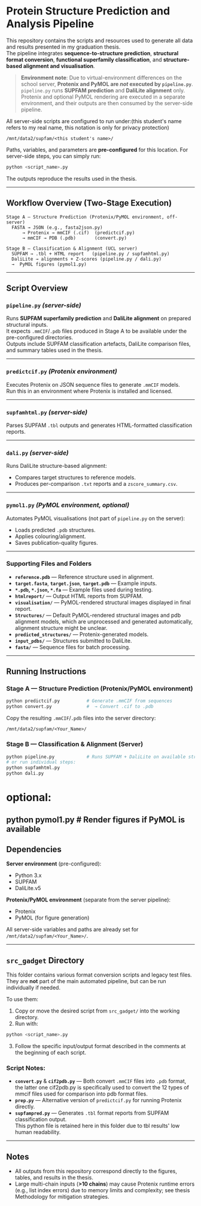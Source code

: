 # Protein Structure Prediction and Analysis Pipeline

This repository contains the scripts and resources used to generate all data and results presented in my graduation thesis.  
The pipeline integrates **sequence-to-structure prediction**, **structural format conversion**, **functional superfamily classification**, and **structure-based alignment and visualisation**.

> **Environment note**: Due to virtual-environment differences on the school server, **Protenix and PyMOL are *not* executed by `pipeline.py`**.  
> `pipeline.py` runs **SUPFAM prediction** and **DaliLite alignment** only. Protenix and optional PyMOL rendering are executed in a separate environment, and their outputs are then consumed by the server-side pipeline.

All server-side scripts are configured to run under:(this student's name refers to my real name, this notation is only for privacy protection)

```
/mnt/data2/supfam/<this student's name>/
```

Paths, variables, and parameters are **pre-configured** for this location. For server-side steps, you can simply run:

```bash
python <script_name>.py
```

The outputs reproduce the results used in the thesis.

---

## Workflow Overview (Two-Stage Execution)

```
Stage A — Structure Prediction (Protenix/PyMOL environment, off-server)
  FASTA → JSON (e.g., fasta2json.py)
      → Protenix → mmCIF (.cif)  (predictcif.py)
      → mmCIF → PDB (.pdb)       (convert.py)

Stage B — Classification & Alignment (UCL server)
  SUPFAM → .tbl + HTML report   (pipeline.py / supfamhtml.py)
  DaliLite → alignments + Z-scores (pipeline.py / dali.py)
  →  PyMOL figures (pymol1.py)
```

---

## Script Overview

### `pipeline.py`  *(server-side)*
Runs **SUPFAM superfamily prediction** and **DaliLite alignment** on prepared structural inputs.  
It expects `.mmCIF`/`.pdb` files produced in Stage A to be available under the pre-configured directories.  
Outputs include SUPFAM classification artefacts, DaliLite comparison files, and summary tables used in the thesis.

---

### `predictcif.py`  *(Protenix environment)*
Executes Protenix on JSON sequence files to generate `.mmCIF` models.  
Run this in an environment where Protenix is installed and licensed.

---

### `supfamhtml.py`  *(server-side)*
Parses SUPFAM `.tbl` outputs and generates HTML-formatted classification reports.

---

### `dali.py`  *(server-side)*
Runs DaliLite structure-based alignment:
- Compares target structures to reference models.
- Produces per-comparison `.txt` reports and a `zscore_summary.csv`.

---

### `pymol1.py`  *(PyMOL environment, optional)*
Automates PyMOL visualisations (not part of `pipeline.py` on the server):
- Loads predicted `.pdb` structures.
- Applies colouring/alignment.
- Saves publication-quality figures.

---

### Supporting Files and Folders
- **`reference.pdb`** — Reference structure used in alignment.
- **`target.fasta`**, **`target.json`**, **`target.pdb`** — Example inputs.
- **`*.pdb`, `*.json`, `*.fa`** — Example files used during testing.
- **`htmlreport/`** — Output HTML reports from SUPFAM.
- **`visualisation/`** — PyMOL-rendered structural images displayed in final report.
- **`Structures/`** — Default PyMOL-rendered structural images and pdb alignment models, which are unprocessed and generated automatically, alignment structure might be unclear.
- **`predicted_structures/`** — Protenix-generated models.
- **`input_pdbs/`** — Structures submitted to DaliLite.
- **`fasta/`** — Sequence files for batch processing.

---

## Running Instructions

### Stage A — Structure Prediction (Protenix/PyMOL environment)
```bash
python predictcif.py          # Generate .mmCIF from sequences
python convert.py             #  → Convert .cif to .pdb
```
Copy the resulting `.mmCIF`/`.pdb` files into the server directory:
```
/mnt/data2/supfam/<Your_Name>/
```

### Stage B — Classification & Alignment (Server)
```bash
python pipeline.py            # Runs SUPFAM + DaliLite on available structures
# or run individual steps:
python supfamhtml.py
python dali.py
```
# optional:
python pymol1.py              # Render figures if PyMOL is available
---

## Dependencies

**Server environment** (pre-configured):
- Python 3.x
- SUPFAM
- DaliLite.v5

**Protenix/PyMOL environment** (separate from the server pipeline):
- Protenix
- PyMOL (for figure generation)

All server-side variables and paths are already set for `/mnt/data2/supfam/<Your_Name>/`.

---

## `src_gadget` Directory

This folder contains various format conversion scripts and legacy test files.
They are **not** part of the main automated pipeline, but can be run individually if needed.

To use them:
1. Copy or move the desired script from `src_gadget/` into the working directory.
2. Run with:
```bash
python <script_name>.py
```
3. Follow the specific input/output format described in the comments at the beginning of each script.

### Script Notes:
- **`convert.py`** & **`cif2pdb.py`** — Both convert `.mmCIF` files into `.pdb` format, the latter one cif2pdb.py is specifically used to convert the 12 types of mmcif files used for comparison into pdb format files.
- **`prep.py`** — Alternative version of `predictcif.py` for running Protenix directly.
- **`supfampred.py`** — Generates `.tbl` format reports from SUPFAM classification output.  
  This python file is retained here in this folder due to tbl results' low human readability.
  
---

## Notes
- All outputs from this repository correspond directly to the figures, tables, and results in the thesis.
- Large multi-chain inputs (**>10 chains**) may cause Protenix runtime errors (e.g., list index errors) due to memory limits and complexity; see thesis Methodology for mitigation strategies.

